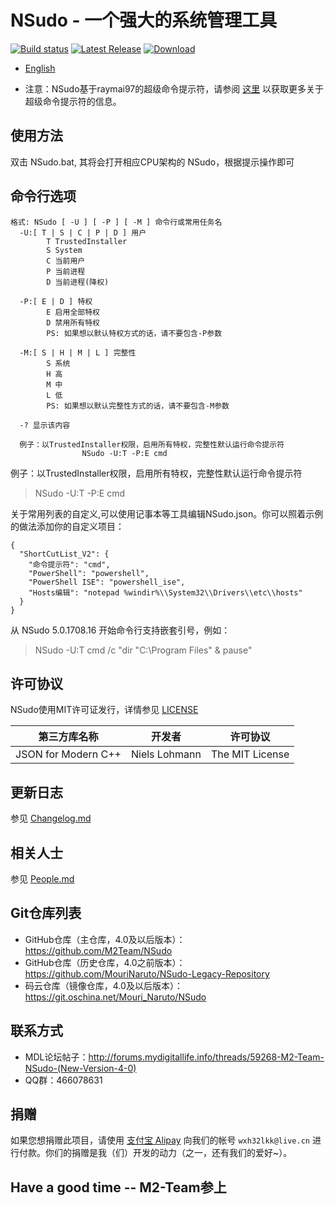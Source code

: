 ﻿# NSudo - 一个强大的系统管理工具

[![Build status](https://ci.appveyor.com/api/projects/status/gaxfn27d0yjmt8q7?svg=true)](https://ci.appveyor.com/project/MouriNaruto/nsudo)
[![Latest Release](https://img.shields.io/github/release/M2Team/NSudo.svg)](https://github.com/M2Team/NSudo/releases/latest)
[![Download](https://img.shields.io/github/downloads/M2Team/NSudo/total.svg)](https://github.com/M2Team/NSudo/releases/latest)

- [English](Readme.md)

- 注意：NSudo基于raymai97的超级命令提示符，请参阅 [这里](http://bbs.pcbeta.com/viewthread-1508863-1-1.html "这里") 以获取更多关于超级命令提示符的信息。

## 使用方法
双击 NSudo.bat, 其将会打开相应CPU架构的 NSudo，根据提示操作即可

## 命令行选项

```
格式: NSudo [ -U ] [ -P ] [ -M ] 命令行或常用任务名
  -U:[ T | S | C | P | D ] 用户
        T TrustedInstaller
        S System
        C 当前用户
        P 当前进程
        D 当前进程(降权)

  -P:[ E | D ] 特权
        E 启用全部特权
        D 禁用所有特权
        PS: 如果想以默认特权方式的话，请不要包含-P参数

  -M:[ S | H | M | L ] 完整性
        S 系统
        H 高
        M 中
        L 低
        PS: 如果想以默认完整性方式的话，请不要包含-M参数

  -? 显示该内容

  例子：以TrustedInstaller权限，启用所有特权，完整性默认运行命令提示符
                NSudo -U:T -P:E cmd
```

例子：以TrustedInstaller权限，启用所有特权，完整性默认运行命令提示符
> NSudo -U:T -P:E cmd

关于常用列表的自定义,可以使用记事本等工具编辑NSudo.json。你可以照着示例的做法添加你的自定义项目：
```
{
  "ShortCutList_V2": {
    "命令提示符": "cmd",
    "PowerShell": "powershell",
    "PowerShell ISE": "powershell_ise",
    "Hosts编辑": "notepad %windir%\\System32\\Drivers\\etc\\hosts"
  }
}
```

从 NSudo 5.0.1708.16 开始命令行支持嵌套引号，例如：
> NSudo -U:T cmd /c "dir "C:\Program Files" & pause"

## 许可协议
NSudo使用MIT许可证发行，详情参见 [LICENSE](LICENSE)

第三方库名称        | 开发者        | 许可协议
--------------------|---------------|-----------------
JSON for Modern C++ | Niels Lohmann | The MIT License

## 更新日志
参见 [Changelog.md](Changelog.md)

## 相关人士
参见 [People.md](People.md)

## Git仓库列表
- GitHub仓库（主仓库，4.0及以后版本）：https://github.com/M2Team/NSudo
- GitHub仓库（历史仓库，4.0之前版本）：https://github.com/MouriNaruto/NSudo-Legacy-Repository
- 码云仓库（镜像仓库，4.0及以后版本）：https://git.oschina.net/Mouri_Naruto/NSudo

## 联系方式
- MDL论坛帖子：http://forums.mydigitallife.info/threads/59268-M2-Team-NSudo-(New-Version-4-0)
- QQ群：466078631

## 捐赠
如果您想捐赠此项目，请使用 [支付宝 Alipay](https://alipay.com) 向我们的帐号  ```wxh32lkk@live.cn``` 进行付款。你们的捐赠是我（们）开发的动力（之一，还有我们的爱好~）。

## Have a good time -- M2-Team参上
